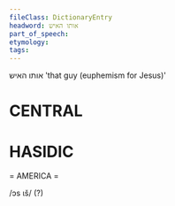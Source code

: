 ```yaml
---
fileClass: DictionaryEntry
headword: אותו האיש
part_of_speech: 
etymology: 
tags: 
---
```

אותו האיש
'that guy (euphemism for Jesus)'

CENTRAL
========

HASIDIC
=======
= AMERICA = 

/ɔs ɩš/ (?)